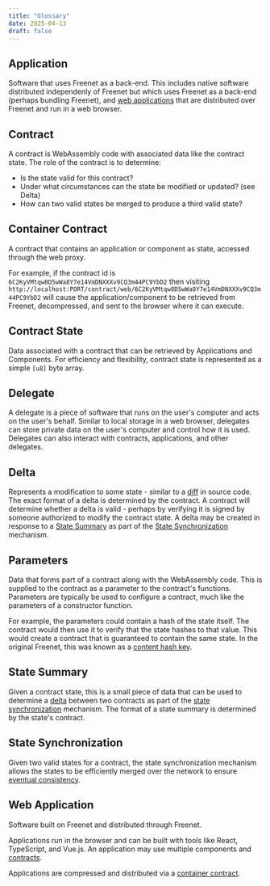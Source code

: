 ```yaml
---
title: "Glossary"
date: 2025-04-13
draft: false
---
```


## Application

Software that uses Freenet as a back-end. This includes native software distributed independenly of
Freenet but which uses Freenet as a back-end (perhaps bundling Freenet), and
[web applications](/manual/glossary#web-application) that are distributed over Freenet and run in a
web browser.

## Contract

A contract is WebAssembly code with associated data like the contract state. The role of the
contract is to determine:

- Is the state valid for this contract?
- Under what circumstances can the state be modified or updated? (see Delta)
- How can two valid states be merged to produce a third valid state?

## Container Contract

A contract that contains an application or component as state, accessed through the web proxy.

For example, if the contract id is `6C2KyVMtqw8D5wWa8Y7e14VmDNXXXv9CQ3m44PC9YbD2` then visiting
`http://localhost:PORT/contract/web/6C2KyVMtqw8D5wWa8Y7e14VmDNXXXv9CQ3m44PC9YbD2` will cause the
application/component to be retrieved from Freenet, decompressed, and sent to the browser where it
can execute.

## Contract State

Data associated with a contract that can be retrieved by Applications and Components. For efficiency
and flexibility, contract state is represented as a simple `[u8]` byte array.

## Delegate

A delegate is a piece of software that runs on the user's computer and acts on the user's behalf.
Similar to local storage in a web browser, delegates can store private data on the user's computer
and control how it is used. Delegates can also interact with contracts, applications, and other
delegates.

## Delta

Represents a modification to some state - similar to a [diff](https://en.wikipedia.org/wiki/Diff) in
source code. The exact format of a delta is determined by the contract. A contract will determine
whether a delta is valid - perhaps by verifying it is signed by someone authorized to modify the
contract state. A delta may be created in response to a
[State Summary](/manual/glossary#state-summary) as part of the
[State Synchronization](/manual/glossary#state-synchronization) mechanism.

## Parameters

Data that forms part of a contract along with the WebAssembly code. This is supplied to the contract
as a parameter to the contract's functions. Parameters are typically be used to configure a
contract, much like the parameters of a constructor function.

For example, the parameters could contain a hash of the state itself. The contract would then use it
to verify that the state hashes to that value. This would create a contract that is guaranteed to
contain the same state. In the original Freenet, this was known as a
[content hash key](<http://justsolve.archiveteam.org/wiki/Content_Hash_Key_(Freenet)>).

## State Summary

Given a contract state, this is a small piece of data that can be used to determine a
[delta](/manual/glossary#delta) between two contracts as part of the
[state synchronization](/manual/glossary#state-synchronization) mechanism. The format of a state
summary is determined by the state's contract.

## State Synchronization

Given two valid states for a contract, the state synchronization mechanism allows the states to be
efficiently merged over the network to ensure
[eventual consistency](https://en.wikipedia.org/wiki/Eventual_consistency).

## Web Application

Software built on Freenet and distributed through Freenet.

Applications run in the browser and can be built with tools like React, TypeScript, and Vue.js. An
application may use multiple components and [contracts](/manual/glossary#contract).

Applications are compressed and distributed via a
[container contract](/manual/glossary#container-contract).
